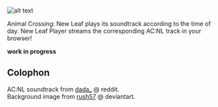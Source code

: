 ![alt text](/app/assets/images "AC:NL Player")   

Animal Crossing: New Leaf plays its soundtrack according to the time of day.
New Leaf Player streams the corresponding AC:NL track in your browser!   

**work in progress**   

## Colophon
AC:NL soundtrack from [dada_](https://www.reddit.com/r/AnimalCrossing/comments/2f1kyq/fixed_heres_a_download_to_almost_the_entire_acnl/) @ reddit.   
Background image from [rush57](http://rush57.deviantart.com/art/Animal-Crossing-Grass-145470729) @ deviantart.
